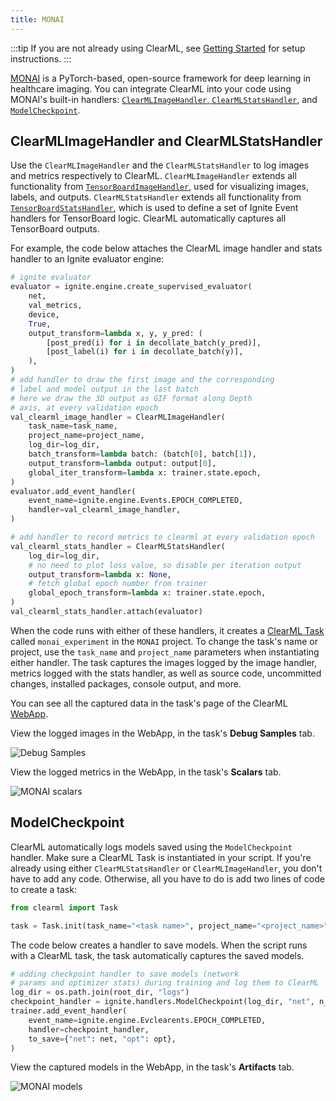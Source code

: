 ```yaml
---
title: MONAI
---
```


:::tip
If you are not already using ClearML, see [Getting Started](../getting_started/ds/ds_first_steps.md) for setup 
instructions.
:::

[MONAI](https://github.com/Project-MONAI/MONAI) is a PyTorch-based, open-source framework for deep learning in healthcare 
imaging. You can integrate ClearML into your code using MONAI's built-in handlers: [`ClearMLImageHandler`, `ClearMLStatsHandler`](#clearmlimagehandler-and-clearmlstatshandler), 
and [`ModelCheckpoint`](#modelcheckpoint). 

## ClearMLImageHandler and ClearMLStatsHandler

Use the `ClearMLImageHandler` and the `ClearMLStatsHandler` to log images and metrics respectively to ClearML. 
`ClearMLImageHandler` extends all functionality from [`TensorBoardImageHandler`](https://docs.monai.io/en/latest/handlers.html#monai.handlers.TensorBoardImageHandler), 
used for visualizing images, labels, and outputs. `ClearMLStatsHandler` extends all functionality from [`TensorBoardStatsHandler`](https://docs.monai.io/en/latest/handlers.html#monai.handlers.TensorBoardStatsHandler), 
which is used to define a set of Ignite Event handlers for TensorBoard logic. ClearML automatically captures all 
TensorBoard outputs.

For example, the code below attaches the ClearML image handler and stats handler to an Ignite evaluator engine:

```python
# ignite evaluator
evaluator = ignite.engine.create_supervised_evaluator(
    net,
    val_metrics,
    device,
    True,
    output_transform=lambda x, y, y_pred: (
        [post_pred(i) for i in decollate_batch(y_pred)],
        [post_label(i) for i in decollate_batch(y)],
    ),
)
# add handler to draw the first image and the corresponding
# label and model output in the last batch
# here we draw the 3D output as GIF format along Depth
# axis, at every validation epoch
val_clearml_image_handler = ClearMLImageHandler(
    task_name=task_name,
    project_name=project_name,
    log_dir=log_dir,
    batch_transform=lambda batch: (batch[0], batch[1]),
    output_transform=lambda output: output[0],
    global_iter_transform=lambda x: trainer.state.epoch,
)
evaluator.add_event_handler(
    event_name=ignite.engine.Events.EPOCH_COMPLETED,
    handler=val_clearml_image_handler,
)

# add handler to record metrics to clearml at every validation epoch
val_clearml_stats_handler = ClearMLStatsHandler(
    log_dir=log_dir,
    # no need to plot loss value, so disable per iteration output
    output_transform=lambda x: None,
    # fetch global epoch number from trainer
    global_epoch_transform=lambda x: trainer.state.epoch,
)
val_clearml_stats_handler.attach(evaluator)
```

When the code runs with either of these handlers, it creates a [ClearML Task](../fundamentals/task.md) called `monai_experiment` in the `MONAI` project. To 
change the task's name or project, use the `task_name` and `project_name` parameters when instantiating either handler. 
The task captures the images logged by the image handler, metrics logged with the stats handler, as well as source code, 
uncommitted changes, installed packages, console output, and more. 
 
You can see all the captured data in the task's page of the ClearML [WebApp](../webapp/webapp_exp_track_visual.md).

View the logged images in the WebApp, in the task's **Debug Samples** tab.

![Debug Samples](../img/monai_clearml_debug_samples.png)

View the logged metrics in the WebApp, in the task's **Scalars** tab.

![MONAI scalars](../img/monai_clearml_scalars.png)

## ModelCheckpoint

ClearML automatically logs models saved using the `ModelCheckpoint` handler. Make sure a ClearML Task is instantiated in
your script. If you're already using either `ClearMLStatsHandler` or `ClearMLImageHandler`, you don't have to add any code. 
Otherwise, all you have to do is add two lines of code to create a task:

```python
from clearml import Task

task = Task.init(task_name="<task name>", project_name="<project_name>")
```

The code below creates a handler to save models. When the script runs with a ClearML task, the task automatically
captures the saved models.

```python
# adding checkpoint handler to save models (network
# params and optimizer stats) during training and log them to ClearML
log_dir = os.path.join(root_dir, "logs")
checkpoint_handler = ignite.handlers.ModelCheckpoint(log_dir, "net", n_saved=10, require_empty=False)
trainer.add_event_handler(
    event_name=ignite.engine.Evclearents.EPOCH_COMPLETED,
    handler=checkpoint_handler,
    to_save={"net": net, "opt": opt},
)
```

View the captured models in the WebApp, in the task's **Artifacts** tab. 

![MONAI models](../img/monai_clearml_models.png)
